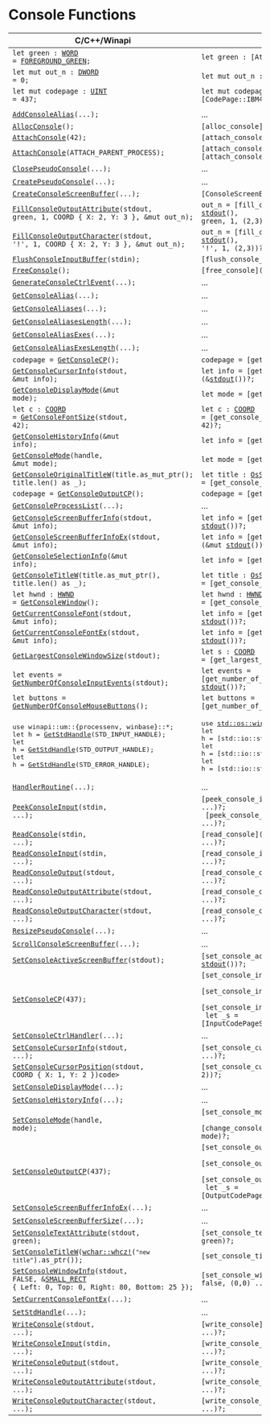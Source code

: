 <!-- https://docs.microsoft.com/en-us/windows/console/console-functions -->

<style>.content { max-width: none; }</style>

# Console Functions

| C/C++/Winapi                                                                                      | Rust |
| ------------------------------------------------------------------------------------------------- | ---- |
| <code>let green : [WORD] = [FOREGROUND_GREEN](winapi::um::wincon::FOREGROUND_GREEN);</code>       | <code>let green : [Attributes] = [FOREGROUND_GREEN];</code>
| <code>let mut out_n : [DWORD] = 0;</code>                                                         | <code>let mut out_n : [DWORD];</code>
| <code>let mut codepage : [UINT] = 437;</code>                                                     | <code>let mut codepage : [CodePage] = [CodePage::IBM437];</code>
| |
| <code>[AddConsoleAlias]\(...);</code>                                                             | ...
| <code>[AllocConsole]\();</code>                                                                   | <code>[alloc_console]\()?;</code>
| <code>[AttachConsole]\(42);</code>                                                                | <code>[attach_console]\(42)?;</code>
| <code>[AttachConsole]\(ATTACH_PARENT_PROCESS);</code>                                             | <code>[attach_console]\(ATTACH_PARENT_PROCESS)?;</code> <br> <code>[attach_console_parent_process]\()?;</code>
| <code>[ClosePseudoConsole]\(...);</code>                                                          | ...
| <code>[CreatePseudoConsole]\(...);</code>                                                         | ...
| <code>[CreateConsoleScreenBuffer]\(...);</code>                                                   | <code>[ConsoleScreenBuffer]::[new](ConsoleScreenBuffer::new)()?;</code>
| <code>[FillConsoleOutputAttribute]\(stdout, green, 1, COORD { X: 2, Y: 3 }, &mut out_n);</code>   | <code>out_n = [fill_console_output_attribute]\(&mut [stdout]\(), green, 1, (2,3))?;</code>
| <code>[FillConsoleOutputCharacter]\(stdout, '!', 1, COORD { X: 2, Y: 3 }, &mut out_n);</code>     | <code>out_n = [fill_console_output_character]\(&mut [stdout]\(), '!', 1, (2,3))?;</code>
| <code>[FlushConsoleInputBuffer]\(stdin);</code>                                                   | <code>[flush_console_input_buffer]\(&mut stdin())?;</code>
| <code>[FreeConsole]\();</code>                                                                    | <code>[free_console]\()?;</code>
| <code>[GenerateConsoleCtrlEvent]\(...);</code>                                                    | ...
| <code>[GetConsoleAlias]\(...);</code>                                                             | ...
| <code>[GetConsoleAliases]\(...);</code>                                                           | ...
| <code>[GetConsoleAliasesLength]\(...);</code>                                                     | ...
| <code>[GetConsoleAliasExes]\(...);</code>                                                         | ...
| <code>[GetConsoleAliasExesLength]\(...);</code>                                                   | ...
| <code>codepage = [GetConsoleCP]\();</code>                                                        | <code>codepage = [get_console_input_cp]\()?;</code>
| <code>[GetConsoleCursorInfo]\(stdout, &mut info);</code>                                          | <code>let info = [get_console_cursor_info]\(&[stdout]\())?;</code>
| <code>[GetConsoleDisplayMode]\(&mut mode);</code>                                                 | <code>let mode = [get_console_display_mode]\()?;</code>
| <code>let c : [COORD] = [GetConsoleFontSize]\(stdout, 42);</code>                                 | <code>let c : [COORD] = [get_console_font_size]\(&mut [stdout]\(), 42)?;</code>
| <code>[GetConsoleHistoryInfo]\(&mut info);</code>                                                 | <code>let info = [get_console_history_info]\()?;</code>
| <code>[GetConsoleMode]\(handle, &mut mode);</code>                                                | <code>let mode = [get_console_mode]\(handle)?;</code>
| <code>[GetConsoleOriginalTitleW]\(title.as_mut_ptr(); title.len() as _);</code>                                                     | <code>let title : [OsString] = [get_console_original_title]\()?;</code>
| <code>codepage = [GetConsoleOutputCP]\();</code>                                                  | <code>codepage = [get_console_output_cp]\()?;</code>
| <code>[GetConsoleProcessList]\(...);</code>                                                       | ...
| <code>[GetConsoleScreenBufferInfo]\(stdout, &mut info);</code>                                    | <code>let info = [get_console_screen_buffer_info]\(&mut [stdout]\())?;</code>
| <code>[GetConsoleScreenBufferInfoEx]\(stdout, &mut info);</code>                                  | <code>let info = [get_console_screen_buffer_info_ex]\(&mut [stdout]\())?;</code>
| <code>[GetConsoleSelectionInfo]\(&mut info);</code>                                               | <code>let info = [get_console_selection_info]\()?;</code>
| <code>[GetConsoleTitleW]\(title.as_mut_ptr(), title.len() as _);</code>                            | <code>let title : [OsString] = [get_console_title]\()?;</code>
| <code>let hwnd : [HWND] = [GetConsoleWindow]\();</code>                                           | <code>let hwnd : [HWND] = [get_console_window]\()?;</code>
| <code>[GetCurrentConsoleFont]\(stdout, &mut info);</code>                                         | <code>let info = [get_current_console_font]\(&mut [stdout]\())?;</code>
| <code>[GetCurrentConsoleFontEx]\(stdout, &mut info);</code>                                       | <code>let info = [get_current_console_font_ex]\(&mut [stdout]\())?;</code>
| <code>[GetLargestConsoleWindowSize]\(stdout);</code>                                              | <code>let s : [COORD] = [get_largest_console_window_size]\(&[stdout]\())?;</code>
| <code>let events = [GetNumberOfConsoleInputEvents]\(stdout);</code>                               | <code>let events = [get_number_of_console_input_events]\(&mut [stdout]\())?;</code>
| <code>let buttons = [GetNumberOfConsoleMouseButtons]\();</code>                                   | <code>let buttons = [get_number_of_console_mouse_buttons]\()?;</code>
| <pre>use winapi::um::{processenv, winbase}::*;<br>let h = [GetStdHandle]\(STD_INPUT_HANDLE);<br>let h = [GetStdHandle]\(STD_OUTPUT_HANDLE);<br>let h = [GetStdHandle]\(STD_ERROR_HANDLE);</pre> | <pre>use [std::os::windows::io::AsRawHandle];<br>let h = [std::io::stdin]\().[as_raw_handle]\().cast();<br>let h = [std::io::stdout]\().[as_raw_handle]\().cast();<br>let h = [std::io::stderr]\().[as_raw_handle]\().cast();</pre>
| <code>[HandlerRoutine]\(...);</code>                                                              | ...
| <code>[PeekConsoleInput]\(stdin, ...);</code>                                                     | <code>[peek_console_input]\(&mut [stdin]\(), ...)?; <br> [peek_console_input_one]\(&mut [stdin]\(), ...)?;</code>
| <code>[ReadConsole]\(stdin, ...);</code>                                                          | <code>[read_console]\(&mut [stdin]\(), ...)?;</code>
| <code>[ReadConsoleInput]\(stdin, ...);</code>                                                     | <code>[read_console_input]\(&mut [stdin]\(), ...)?;</code>
| <code>[ReadConsoleOutput]\(stdout, ...);</code>                                                   | <code>[read_console_output]\(&mut [stdout]\(), ...)?;</code>
| <code>[ReadConsoleOutputAttribute]\(stdout, ...);</code>                                          | <code>[read_console_output_attribute]\(&mut [stdout]\(), ...)?;</code>
| <code>[ReadConsoleOutputCharacter]\(stdout, ...);</code>                                          | <code>[read_console_output_character]\(&mut [stdout]\(), ...)?;</code>
| <code>[ResizePseudoConsole]\(...);</code>                                                         | ...
| <code>[ScrollConsoleScreenBuffer]\(...);</code>                                                   | ...
| <code>[SetConsoleActiveScreenBuffer]\(stdout);</code>                                             | <code>[set_console_active_screen_buffer]\(&mut [stdout]\())?;</code>
| <code>[SetConsoleCP]\(437);</code>                                                                | <code>[set_console_input_cp]\(437)?; <br> [set_console_input_cp]\([CodePage]::[IBM437](CodePage::IBM437))?; <br> [set_console_input_cp]\([CodePage]::from(437))?; <br> let _s = [InputCodePageScope]::[new](InputCodePageScope::new)([CodePage]::[IBM437](CodePage::IBM437))?;</code>
| <code>[SetConsoleCtrlHandler]\(...);</code>                                                       | ...
| <code>[SetConsoleCursorInfo]\(stdout, ...);</code>                                                | <code>[set_console_cursor_info]\(&mut [stdout]\(), ...)?;</code>
| <code>[SetConsoleCursorPosition]\(stdout, COORD { X: 1, Y: 2 })code>                              | <code>[set_console_cursor_position]\(&mut [stdout]\(), (1, 2))?;</code>
| <code>[SetConsoleDisplayMode]\(...);</code>                                                       | ...
| <code>[SetConsoleHistoryInfo]\(...);</code>                                                       | ...
| <code>[SetConsoleMode]\(handle, mode);</code>                                                     | <code>[set_console_mode]\(handle, mode)?; <br> [change_console_mode]\(handle, \|_old_mode\| mode)?;</code>
| <code>[SetConsoleOutputCP]\(437);</code>                                                          | <code>[set_console_output_cp]\(437)?; <br> [set_console_output_cp]\([CodePage]::[IBM437](CodePage::IBM437))?; <br> [set_console_output_cp]\([CodePage]::from(437))?; <br> let _s = [OutputCodePageScope]::[new](OutputCodePageScope::new)([CodePage]::[IBM437](CodePage::IBM437))?;</code>
| <code>[SetConsoleScreenBufferInfoEx]\(...);</code>                                                | ...
| <code>[SetConsoleScreenBufferSize]\(...);</code>                                                  | ...
| <code>[SetConsoleTextAttribute]\(stdout, green);</code>                                           | <code>[set_console_text_attribute]\(&mut [stdout]\(), green)?;</code>
| <code>[SetConsoleTitleW]\([wchar::whcz!](`"new title"`).as_ptr());</code>                         | <code>[set_console_title]\(`"new title"`)?;</code>
| <code>[SetConsoleWindowInfo]\(stdout, FALSE, &[SMALL_RECT] { Left: 0, Top: 0, Right: 80, Bottom: 25 });</code> | <code>[set_console_window_info]\(&mut [stdout]\(), false, (0,0) .. (80,25))?;</code>
| <code>[SetCurrentConsoleFontEx]\(...);</code>                                                     | ...
| <code>[SetStdHandle]\(...);</code>                                                                | ...
| <code>[WriteConsole]\(stdout, ...);</code>                                                        | <code>[write_console]\(&mut [stdout]\(), ...)?;</code>
| <code>[WriteConsoleInput]\(stdin, ...);</code>                                                    | <code>[write_console_input]\(&mut [stdin]\(), ...)?;</code>
| <code>[WriteConsoleOutput]\(stdout, ...);</code>                                                  | <code>[write_console_output]\(&mut [stdout]\(), ...)?;</code>
| <code>[WriteConsoleOutputAttribute]\(stdout, ...);</code>                                         | <code>[write_console_output_attribute]\(&mut [stdout]\(), ...)?;</code>
| <code>[WriteConsoleOutputCharacter]\(stdout, ...);</code>                                         | <code>[write_console_output_character]\(&mut [stdout]\(), ...)?;</code>

[AddConsoleAlias]:                  https://docs.microsoft.com/en-us/windows/console/addconsolealias
[AllocConsole]:                     https://docs.microsoft.com/en-us/windows/console/allocconsole
[AttachConsole]:                    https://docs.microsoft.com/en-us/windows/console/attachconsole
[ClosePseudoConsole]:               https://docs.microsoft.com/en-us/windows/console/closepseudoconsole
[CreatePseudoConsole]:              https://docs.microsoft.com/en-us/windows/console/createpseudoconsole
[CreateConsoleScreenBuffer]:        https://docs.microsoft.com/en-us/windows/console/createconsolescreenbuffer
[FillConsoleOutputAttribute]:       https://docs.microsoft.com/en-us/windows/console/fillconsoleoutputattribute
[FillConsoleOutputCharacter]:       https://docs.microsoft.com/en-us/windows/console/fillconsoleoutputcharacter
[FlushConsoleInputBuffer]:          https://docs.microsoft.com/en-us/windows/console/flushconsoleinputbuffer
[FreeConsole]:                      https://docs.microsoft.com/en-us/windows/console/freeconsole
[GenerateConsoleCtrlEvent]:         https://docs.microsoft.com/en-us/windows/console/generateconsolectrlevent
[GetConsoleAlias]:                  https://docs.microsoft.com/en-us/windows/console/getconsolealias
[GetConsoleAliases]:                https://docs.microsoft.com/en-us/windows/console/getconsolealiases
[GetConsoleAliasesLength]:          https://docs.microsoft.com/en-us/windows/console/getconsolealiaseslength
[GetConsoleAliasExes]:              https://docs.microsoft.com/en-us/windows/console/getconsolealiasexes
[GetConsoleAliasExesLength]:        https://docs.microsoft.com/en-us/windows/console/getconsolealiasexeslength
[GetConsoleCP]:                     https://docs.microsoft.com/en-us/windows/console/getconsolecp
[GetConsoleCursorInfo]:             https://docs.microsoft.com/en-us/windows/console/getconsolecursorinfo
[GetConsoleDisplayMode]:            https://docs.microsoft.com/en-us/windows/console/getconsoledisplaymode
[GetConsoleFontSize]:               https://docs.microsoft.com/en-us/windows/console/getconsolefontsize
[GetConsoleHistoryInfo]:            https://docs.microsoft.com/en-us/windows/console/getconsolehistoryinfo
[GetConsoleMode]:                   https://docs.microsoft.com/en-us/windows/console/getconsolemode
[GetConsoleOriginalTitleW]:         https://docs.microsoft.com/en-us/windows/console/getconsoleoriginaltitle
[GetConsoleOutputCP]:               https://docs.microsoft.com/en-us/windows/console/getconsoleoutputcp
[GetConsoleProcessList]:            https://docs.microsoft.com/en-us/windows/console/getconsoleprocesslist
[GetConsoleScreenBufferInfo]:       https://docs.microsoft.com/en-us/windows/console/getconsolescreenbufferinfo
[GetConsoleScreenBufferInfoEx]:     https://docs.microsoft.com/en-us/windows/console/getconsolescreenbufferinfoex
[GetConsoleSelectionInfo]:          https://docs.microsoft.com/en-us/windows/console/getconsoleselectioninfo
[GetConsoleTitleW]:                 https://docs.microsoft.com/en-us/windows/console/getconsoletitle
[GetConsoleWindow]:                 https://docs.microsoft.com/en-us/windows/console/getconsolewindow
[GetCurrentConsoleFont]:            https://docs.microsoft.com/en-us/windows/console/getcurrentconsolefont
[GetCurrentConsoleFontEx]:          https://docs.microsoft.com/en-us/windows/console/getcurrentconsolefontex
[GetLargestConsoleWindowSize]:      https://docs.microsoft.com/en-us/windows/console/getlargestconsolewindowsize
[GetNumberOfConsoleInputEvents]:    https://docs.microsoft.com/en-us/windows/console/getnumberofconsoleinputevents
[GetNumberOfConsoleMouseButtons]:   https://docs.microsoft.com/en-us/windows/console/getnumberofconsolemousebuttons
[GetStdHandle]:                     https://docs.microsoft.com/en-us/windows/console/getstdhandle
[HandlerRoutine]:                   https://docs.microsoft.com/en-us/windows/console/handlerroutine
[PeekConsoleInput]:                 https://docs.microsoft.com/en-us/windows/console/peekconsoleinput
[ReadConsole]:                      https://docs.microsoft.com/en-us/windows/console/readconsole
[ReadConsoleInput]:                 https://docs.microsoft.com/en-us/windows/console/readconsoleinput
[ReadConsoleOutput]:                https://docs.microsoft.com/en-us/windows/console/readconsoleoutput
[ReadConsoleOutputAttribute]:       https://docs.microsoft.com/en-us/windows/console/readconsoleoutputattribute
[ReadConsoleOutputCharacter]:       https://docs.microsoft.com/en-us/windows/console/readconsoleoutputcharacter
[ResizePseudoConsole]:              https://docs.microsoft.com/en-us/windows/console/resizepseudoconsole
[ScrollConsoleScreenBuffer]:        https://docs.microsoft.com/en-us/windows/console/scrollconsolescreenbuffer
[SetConsoleActiveScreenBuffer]:     https://docs.microsoft.com/en-us/windows/console/setconsoleactivescreenbuffer
[SetConsoleCP]:                     https://docs.microsoft.com/en-us/windows/console/setconsolecp
[SetConsoleCtrlHandler]:            https://docs.microsoft.com/en-us/windows/console/setconsolectrlhandler
[SetConsoleCursorInfo]:             https://docs.microsoft.com/en-us/windows/console/setconsolecursorinfo
[SetConsoleCursorPosition]:         https://docs.microsoft.com/en-us/windows/console/setconsolecursorposition
[SetConsoleDisplayMode]:            https://docs.microsoft.com/en-us/windows/console/setconsoledisplaymode
[SetConsoleHistoryInfo]:            https://docs.microsoft.com/en-us/windows/console/setconsolehistoryinfo
[SetConsoleMode]:                   https://docs.microsoft.com/en-us/windows/console/setconsolemode
[SetConsoleOutputCP]:               https://docs.microsoft.com/en-us/windows/console/setconsoleoutputcp
[SetConsoleScreenBufferInfoEx]:     https://docs.microsoft.com/en-us/windows/console/setconsolescreenbufferinfoex
[SetConsoleScreenBufferSize]:       https://docs.microsoft.com/en-us/windows/console/setconsolescreenbuffersize
[SetConsoleTextAttribute]:          https://docs.microsoft.com/en-us/windows/console/setconsoletextattribute
[SetConsoleTitleW]:                 https://docs.microsoft.com/en-us/windows/console/setconsoletitle
[SetConsoleWindowInfo]:             https://docs.microsoft.com/en-us/windows/console/setconsolewindowinfo
[SetCurrentConsoleFontEx]:          https://docs.microsoft.com/en-us/windows/console/setcurrentconsolefontex
[SetStdHandle]:                     https://docs.microsoft.com/en-us/windows/console/setstdhandle
[WriteConsole]:                     https://docs.microsoft.com/en-us/windows/console/writeconsole
[WriteConsoleInput]:                https://docs.microsoft.com/en-us/windows/console/writeconsoleinput
[WriteConsoleOutput]:               https://docs.microsoft.com/en-us/windows/console/writeconsoleoutput
[WriteConsoleOutputAttribute]:      https://docs.microsoft.com/en-us/windows/console/writeconsoleoutputattribute
[WriteConsoleOutputCharacter]:      https://docs.microsoft.com/en-us/windows/console/writeconsoleoutputcharacter

[COORD]:                                https://docs.microsoft.com/en-us/windows/console/coord-str
[SMALL_RECT]:                           https://docs.microsoft.com/en-us/windows/console/small-rect-str

[SHORT]:                                https://docs.rs/winapi/0.3.9/winapi/shared/minwindef/type.SHORT.html
[WORD]:                                 https://docs.rs/winapi/0.3.9/winapi/shared/minwindef/type.WORD.html
[DWORD]:                                https://docs.rs/winapi/0.3.9/winapi/shared/minwindef/type.DWORD.html
[UINT]:                                 https://docs.rs/winapi/0.3.9/winapi/shared/minwindef/type.UINT.html
[HWND]:                                 https://docs.rs/winapi/0.3.9/winapi/shared/windef/type.HWND.html

[OsString]:                             https://doc.rust-lang.org/std/ffi/struct.OsString.html
[stdin]:                                https://doc.rust-lang.org/std/io/fn.stdin.html
[stdout]:                               https://doc.rust-lang.org/std/io/fn.stdout.html
[as_raw_handle]:                        https://doc.rust-lang.org/std/os/windows/io/trait.AsRawHandle.html#tymethod.as_raw_handle
[std::os::windows::io::AsRawHandle]:    https://doc.rust-lang.org/std/os/windows/io/trait.AsRawHandle.html

[wchar::whcz!]:                         https://docs.rs/wchar/0.11.0/wchar/macro.wchz.html

[x]:    https://img.shields.io/badge/impl-✗-red
[?]:    https://img.shields.io/badge/impl-%3f-yellow
[o]:    https://img.shields.io/badge/impl-✓-green

<!--
[x]:    https://img.shields.io/badge/impl-x-red
[?]:    https://img.shields.io/badge/impl-%3f-yellow
[o]:    https://img.shields.io/badge/impl-o-green

[x]:    https://img.shields.io/badge/impl-missing-red
[o]:    https://img.shields.io/badge/impl-finished-green
-->
